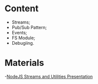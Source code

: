 # Content
- Streams;
- Pub/Sub Pattern;
- Events;
- FS Module;
- Debugiing.

# Materials
-[NodeJS Streams and Utilities Presentation](https://github.com/TheStormWeaver/JSWeb/files/7383360/02.NodeJS-Streams-and-Utilities.pptx)
